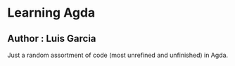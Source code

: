 # Learning Agda
## Author : Luis Garcia

Just a random assortment of code (most unrefined and unfinished) in Agda.